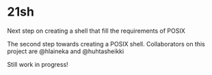# 21sh
Next step on creating a shell that fill the requirements of POSIX

The second step towards creating a POSIX shell. Collaborators on this project are @hlaineka and @huhtasheikki

Still work in progress!
